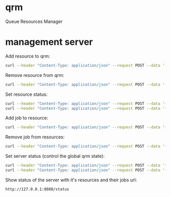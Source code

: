 # qrm
Queue Resources Manager

# management server
Add resource to qrm:

```bash
curl --header "Content-Type: application/json" --request POST --data '[{"name": "resource_2", "type": "server"}]'  http://localhost:8080/add_resources
```

Remove resource from qrm:

```bash
curl --header "Content-Type: application/json" --request POST --data '[{"name": "resource_2", "type": "server"}]'  http://localhost:8080/remove_resources
```

Set resource status:

```bash
curl --header "Content-Type: application/json" --request POST --data '{"resource_name": "resource_2", "status": "active"}'  http://localhost:8080/set_resource_status
curl --header "Content-Type: application/json" --request POST --data '{"resource_name": "resource_2", "status": "disabled"}'  http://localhost:8080/set_resource_status
```

Add job to resource:

```bash
curl --header "Content-Type: application/json" --request POST --data '{"resource_name": "resource_1", "job": {"id": 1, "job_name": "foo"}}'  http://localhost:8080/add_job_to_resource

````

Remove job from resources:

```bash
curl --header "Content-Type: application/json" --request POST --data '{"id": 1, "resources": ["resource_1"]}'  http://localhost:8080/remove_job
```


Set server status (control the global qrm state):

```bash
curl --header "Content-Type: application/json" --request POST --data '{"status": "disabled"}'  http://localhost:8080/set_server_status
curl --header "Content-Type: application/json" --request POST --data '{"status": "active"}'  http://localhost:8080/set_server_status
```

Show status of the server with it's resources and their jobs url:
```console
http://127.0.0.1:8080/status
```
